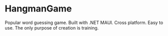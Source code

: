 # HangmanGame

Popular word guessing game. Built with .NET MAUI. Cross platform. Easy to use. The only purpose of creation is training.
